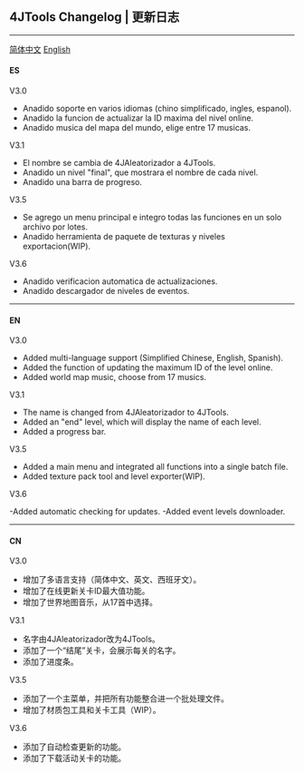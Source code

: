 ## 4JTools Changelog | 更新日志

------

[简体中文](#CN) [English](#EN)

#### ES

V3.0

- Anadido soporte en varios idiomas (chino simplificado, ingles, espanol).
- Anadido la funcion de actualizar la ID maxima del nivel online.
- Anadido musica del mapa del mundo, elige entre 17 musicas.

V3.1

- El nombre se cambia de 4JAleatorizador a 4JTools.
- Anadido un nivel "final", que mostrara el nombre de cada nivel.
- Anadido una barra de progreso.

V3.5

- Se agrego un menu principal e integro todas las funciones en un solo archivo por lotes.
- Anadido herramienta de paquete de texturas y niveles exportacion(WIP).

V3.6

- Anadido verificacion automatica de actualizaciones.
- Anadido descargador de niveles de eventos.

------

#### <span id="EN">EN</span>

V3.0

- Added multi-language support (Simplified Chinese, English, Spanish).
- Added the function of updating the maximum ID of the level online.
- Added world map music, choose from 17 musics.

V3.1

- The name is changed from 4JAleatorizador to 4JTools.
- Added an "end" level, which will display the name of each level.
- Added a progress bar.


V3.5

- Added a main menu and integrated all functions into a single batch file.
- Added texture pack tool and level exporter(WIP).

V3.6

-Added automatic checking for updates.
-Added event levels downloader.

------

#### <span id="CN">CN</span>

V3.0

- 增加了多语言支持（简体中文、英文、西班牙文）。
- 增加了在线更新关卡ID最大值功能。
- 增加了世界地图音乐，从17首中选择。

V3.1

- 名字由4JAleatorizador改为4JTools。
- 添加了一个“结尾”关卡，会展示每关的名字。
- 添加了进度条。

V3.5

- 添加了一个主菜单，并把所有功能整合进一个批处理文件。
- 增加了材质包工具和关卡工具（WIP）。

V3.6

- 添加了自动检查更新的功能。
- 添加了下载活动关卡的功能。